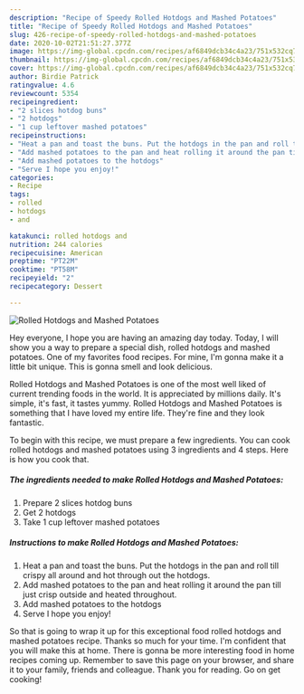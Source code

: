 ```yaml
---
description: "Recipe of Speedy Rolled Hotdogs and Mashed Potatoes"
title: "Recipe of Speedy Rolled Hotdogs and Mashed Potatoes"
slug: 426-recipe-of-speedy-rolled-hotdogs-and-mashed-potatoes
date: 2020-10-02T21:51:27.377Z
image: https://img-global.cpcdn.com/recipes/af6849dcb34c4a23/751x532cq70/rolled-hotdogs-and-mashed-potatoes-recipe-main-photo.jpg
thumbnail: https://img-global.cpcdn.com/recipes/af6849dcb34c4a23/751x532cq70/rolled-hotdogs-and-mashed-potatoes-recipe-main-photo.jpg
cover: https://img-global.cpcdn.com/recipes/af6849dcb34c4a23/751x532cq70/rolled-hotdogs-and-mashed-potatoes-recipe-main-photo.jpg
author: Birdie Patrick
ratingvalue: 4.6
reviewcount: 5354
recipeingredient:
- "2 slices hotdog buns"
- "2 hotdogs"
- "1 cup leftover mashed potatoes"
recipeinstructions:
- "Heat a pan and toast the buns. Put the hotdogs in the pan and roll till crispy all around and hot through out the hotdogs."
- "Add mashed potatoes to the pan and heat rolling it around the pan till just crisp outside and heated throughout."
- "Add mashed potatoes to the hotdogs"
- "Serve I hope you enjoy!"
categories:
- Recipe
tags:
- rolled
- hotdogs
- and

katakunci: rolled hotdogs and 
nutrition: 244 calories
recipecuisine: American
preptime: "PT22M"
cooktime: "PT58M"
recipeyield: "2"
recipecategory: Dessert

---
```



![Rolled Hotdogs and Mashed Potatoes](https://img-global.cpcdn.com/recipes/af6849dcb34c4a23/751x532cq70/rolled-hotdogs-and-mashed-potatoes-recipe-main-photo.jpg)

Hey everyone, I hope you are having an amazing day today. Today, I will show you a way to prepare a special dish, rolled hotdogs and mashed potatoes. One of my favorites food recipes. For mine, I'm gonna make it a little bit unique. This is gonna smell and look delicious.



Rolled Hotdogs and Mashed Potatoes is one of the most well liked of current trending foods in the world. It is appreciated by millions daily. It's simple, it's fast, it tastes yummy. Rolled Hotdogs and Mashed Potatoes is something that I have loved my entire life. They're fine and they look fantastic.


To begin with this recipe, we must prepare a few ingredients. You can cook rolled hotdogs and mashed potatoes using 3 ingredients and 4 steps. Here is how you cook that.

<!--inarticleads1-->

##### The ingredients needed to make Rolled Hotdogs and Mashed Potatoes:

1. Prepare 2 slices hotdog buns
1. Get 2 hotdogs
1. Take 1 cup leftover mashed potatoes




<!--inarticleads2-->

##### Instructions to make Rolled Hotdogs and Mashed Potatoes:

1. Heat a pan and toast the buns. Put the hotdogs in the pan and roll till crispy all around and hot through out the hotdogs.
1. Add mashed potatoes to the pan and heat rolling it around the pan till just crisp outside and heated throughout.
1. Add mashed potatoes to the hotdogs
1. Serve I hope you enjoy!




So that is going to wrap it up for this exceptional food rolled hotdogs and mashed potatoes recipe. Thanks so much for your time. I'm confident that you will make this at home. There is gonna be more interesting food in home recipes coming up. Remember to save this page on your browser, and share it to your family, friends and colleague. Thank you for reading. Go on get cooking!

